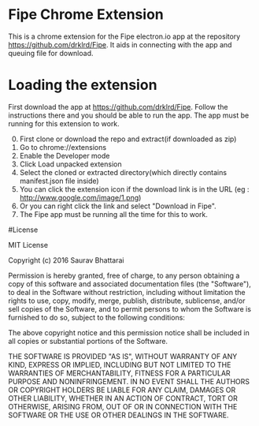 # Fipe Chrome Extension
This is a chrome extension for the Fipe electron.io app at the repository https://github.com/drklrd/Fipe. It aids in connecting with the app and queuing file for download.

# Loading the extension

First download the app at https://github.com/drklrd/Fipe. Follow the instructions there and you should be able to run the app. The app must be running for this extension to work.

0. First clone or download the repo and extract(if downloaded as zip)
1. Go to chrome://extensions
2. Enable the Developer mode
3. Click Load unpacked extension
4. Select the cloned or extracted directory(which directly contains manifest.json file inside)
5. You can click the extension icon if the download link is in the URL (eg : http://www.google.com/image/1.png)
6. Or you can right click the link and select "Download in Fipe".
7. The Fipe app must be running all the time for this to work.


#License

MIT License

Copyright (c) 2016 Saurav Bhattarai

Permission is hereby granted, free of charge, to any person obtaining a copy
of this software and associated documentation files (the "Software"), to deal
in the Software without restriction, including without limitation the rights
to use, copy, modify, merge, publish, distribute, sublicense, and/or sell
copies of the Software, and to permit persons to whom the Software is
furnished to do so, subject to the following conditions:

The above copyright notice and this permission notice shall be included in all
copies or substantial portions of the Software.

THE SOFTWARE IS PROVIDED "AS IS", WITHOUT WARRANTY OF ANY KIND, EXPRESS OR
IMPLIED, INCLUDING BUT NOT LIMITED TO THE WARRANTIES OF MERCHANTABILITY,
FITNESS FOR A PARTICULAR PURPOSE AND NONINFRINGEMENT. IN NO EVENT SHALL THE
AUTHORS OR COPYRIGHT HOLDERS BE LIABLE FOR ANY CLAIM, DAMAGES OR OTHER
LIABILITY, WHETHER IN AN ACTION OF CONTRACT, TORT OR OTHERWISE, ARISING FROM,
OUT OF OR IN CONNECTION WITH THE SOFTWARE OR THE USE OR OTHER DEALINGS IN THE
SOFTWARE.